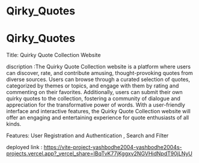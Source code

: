 # Qirky_Quotes
# Qirky_Quotes
Title: Quirky Quote Collection Website

discription :The Quirky Quote Collection website is a platform where users can discover, rate, and contribute amusing, thought-provoking quotes from diverse sources. Users can browse through a curated selection of quotes, categorized by themes or topics, and engage with them by rating and commenting on their favorites. Additionally, users can submit their own quirky quotes to the collection, fostering a community of dialogue and appreciation for the transformative power of words. With a user-friendly interface and interactive features, the Quirky Quote Collection website will offer an engaging and entertaining experience for quote enthusiasts of all kinds.

Features: User Registration and Authentication , Search and Filter 

deployed link : https://vite-project-yashbodhe2004-yashbodhe2004s-projects.vercel.app?_vercel_share=IBqTvK77jKggxv2NGVHidNpdT90jLNyU
